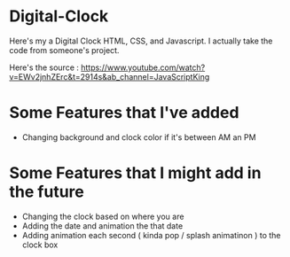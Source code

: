 # Digital-Clock

Here's my a Digital Clock HTML, CSS, and Javascript. I actually take the code from someone's project.

Here's the source :
https://www.youtube.com/watch?v=EWv2jnhZErc&t=2914s&ab_channel=JavaScriptKing

# Some Features that I've added
- Changing background and clock color if it's between AM an PM


# Some Features that I might add in the future
- Changing the clock based on where you are 
- Adding the date and animation the that date
- Adding animation each second ( kinda pop / splash animatinon ) to the clock box
